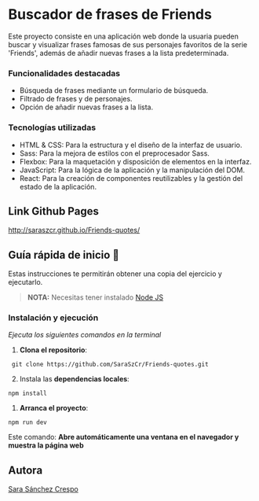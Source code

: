 # Buscador de frases de Friends

Este proyecto consiste en una aplicación web donde la usuaria pueden buscar y visualizar frases famosas de sus personajes favoritos de la serie 'Friends', además de añadir nuevas frases a la lista predeterminada.

### Funcionalidades destacadas

- Búsqueda de frases mediante un formulario de búsqueda.
- Filtrado de frases y de personajes.
- Opción de añadir nuevas frases a la lista.

### Tecnologías utilizadas

- HTML & CSS: Para la estructura y el diseño de la interfaz de usuario.
- Sass: Para la mejora de estilos con el preprocesador Sass.
- Flexbox: Para la maquetación y disposición de elementos en la interfaz.
- JavaScript: Para la lógica de la aplicación y la manipulación del DOM.
- React: Para la creación de componentes reutilizables y la gestión del estado de la aplicación.



## Link Github Pages

http://saraszcr.github.io/Friends-quotes/


## Guía rápida de inicio 🚀

Estas instrucciones te permitirán obtener una copia del ejercicio y ejecutarlo.

> **NOTA:** Necesitas tener instalado [Node JS](https://nodejs.org/)

### Instalación y ejecución 

_Ejecuta los siguientes comandos en la terminal_

1. **Clona el repositorio**:

```
 git clone https://github.com/SaraSzCr/Friends-quotes.git
```

2. Instala las **dependencias locales**:

```
npm install
```

1. **Arranca el proyecto**:

```
npm run dev
```

Este comando: **Abre automáticamente una ventana en el navegador y muestra la página web**

## Autora
 [Sara Sánchez Crespo](https://github.com/SaraSzCr)